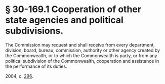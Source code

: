 # § 30-169.1 Cooperation of other state agencies and political subdivisions.

<p>The Commission may request and shall receive from every department, division, board, bureau, commission, authority or other agency created by the Commonwealth, or to which the Commonwealth is party, or from any political subdivision of the Commonwealth, cooperation and assistance in the performance of its duties.</p><p>2004, c. <a href='http://lis.virginia.gov/cgi-bin/legp604.exe?041+ful+CHAP0296'>296</a>.</p>